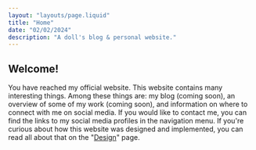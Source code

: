 ```yaml
---
layout: "layouts/page.liquid"
title: "Home"
date: "02/02/2024"
description: "A doll's blog & personal website."
---
```


## Welcome!

You have reached my official website. This website contains many interesting things. Among these things are: my blog (coming soon), an overview of some of my work (coming soon), and information on where to connect with me on social media. If you would like to contact me, you can find the links to my social media profiles in the navigation menu. If you're curious about how this website was designed and implemented, you can read all about that on the "[Design](content/design)" page.